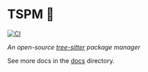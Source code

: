 # TSPM 🌲

[![CI][ci-badge]](ci-file)

_An open-source [tree-sitter][tree-sitter] package manager_

See more docs in the [docs](./docs) directory.

[ci-badge]: https://github.com/the-mikedavis/tspm/actions/workflows/ci.yml/badge.svg
[ci-file]: https://github.com/the-mikedavis/tspm/actions/workflows/ci.yml
[tree-sitter]: https://github.com/tree-sitter/tree-sitter
